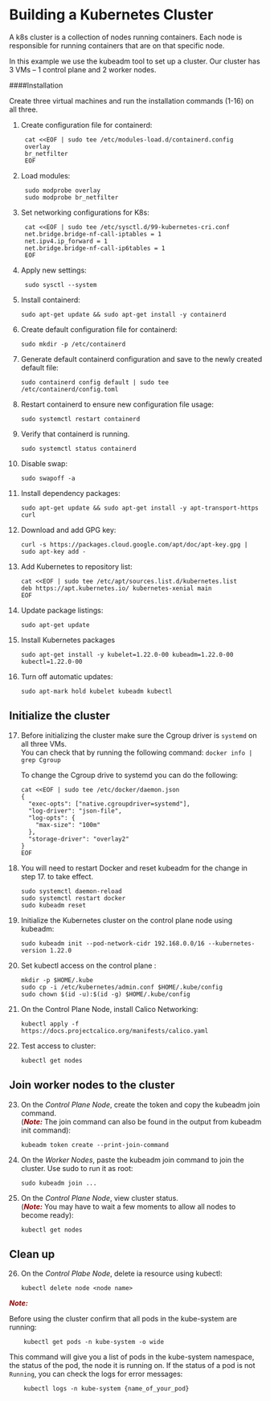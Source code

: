 # Building a Kubernetes Cluster

A k8s cluster is a collection of nodes running containers.  Each node is responsible for running containers that are on that specific node.

In this example we use the kubeadm tool to set up a cluster. Our cluster has 3 VMs – 1 control plane and 2 worker nodes.

####Installation

Create three virtual machines and run the installation commands (1-16) on all three.

1. Create configuration file for containerd:

        cat <<EOF | sudo tee /etc/modules-load.d/containerd.config
        overlay
        br_netfilter
        EOF

2. Load modules:

        sudo modprobe overlay
        sudo modprobe br_netfilter

3. Set networking configurations for K8s:

        cat <<EOF | sudo tee /etc/sysctl.d/99-kubernetes-cri.conf
        net.bridge.bridge-nf-call-iptables = 1
        net.ipv4.ip_forward = 1
        net.bridge.bridge-nf-call-ip6tables = 1
        EOF

4. Apply new settings:

        sudo sysctl --system

5.  Install containerd:

        sudo apt-get update && sudo apt-get install -y containerd

6.	Create default configuration file for containerd:

        sudo mkdir -p /etc/containerd

7.	Generate default containerd configuration and save to the newly created default file:

        sudo containerd config default | sudo tee /etc/containerd/config.toml

8.	Restart containerd to ensure new configuration file usage:

        sudo systemctl restart containerd

9.	Verify that containerd is running.

        sudo systemctl status containerd

10.	Disable swap:

        sudo swapoff -a

11.	Install dependency packages:

        sudo apt-get update && sudo apt-get install -y apt-transport-https curl

12.	Download and add GPG key:

        curl -s https://packages.cloud.google.com/apt/doc/apt-key.gpg | sudo apt-key add -

13.	Add Kubernetes to repository list:

        cat <<EOF | sudo tee /etc/apt/sources.list.d/kubernetes.list
        deb https://apt.kubernetes.io/ kubernetes-xenial main
        EOF

14.	Update package listings:

        sudo apt-get update


15.	Install Kubernetes packages

        sudo apt-get install -y kubelet=1.22.0-00 kubeadm=1.22.0-00 kubectl=1.22.0-00

16.	Turn off automatic updates:

        sudo apt-mark hold kubelet kubeadm kubectl

## Initialize the cluster


17. Before initializing the cluster make sure the Cgroup driver is `systemd` on all three VMs. <br>
    You can check that by running the following command:  `docker info | grep Cgroup `

    To change the Cgroup drive to systemd you can do the following:
    
        cat <<EOF | sudo tee /etc/docker/daemon.json
        {
          "exec-opts": ["native.cgroupdriver=systemd"],
          "log-driver": "json-file",
          "log-opts": {
            "max-size": "100m"
          },
          "storage-driver": "overlay2"
        }
        EOF

18. You will need to restart Docker and reset kubeadm for the change in step 17. to take effect.

        sudo systemctl daemon-reload
        sudo systemctl restart docker
        sudo kubeadm reset


19.	Initialize the Kubernetes cluster on the control plane node using kubeadm:<br>

        sudo kubeadm init --pod-network-cidr 192.168.0.0/16 --kubernetes-version 1.22.0

20. Set kubectl access on the control plane :

        mkdir -p $HOME/.kube
        sudo cp -i /etc/kubernetes/admin.conf $HOME/.kube/config
        sudo chown $(id -u):$(id -g) $HOME/.kube/config

21. On the Control Plane Node, install Calico Networking:

        kubectl apply -f https://docs.projectcalico.org/manifests/calico.yaml

22. Test access to cluster:

        kubectl get nodes

## Join worker nodes to the cluster

23. On the *Control Plane Node*, create the token and copy the kubeadm join command. <br> (<span style="color:darkred">***Note:***</span> The join command can also be found in the output from kubeadm init command):

        kubeadm token create --print-join-command

24. On the *Worker Nodes*, paste the kubeadm join command to join the cluster. Use sudo to run it as root:

        sudo kubeadm join ...

25. On the *Control Plane Node*, view cluster status. <br> (<span style="color:darkred">***Note:***</span> You may have to wait a few moments to allow all nodes to become ready):

        kubectl get nodes

## Clean up

26. On the *Control Plabe Node*, delete ia resource using kubectl:

        kubectl delete node <node name> 


<span style="color:darkred">***Note:***</span> 

Before using the cluster confirm that all pods in the kube-system are running: 

        kubectl get pods -n kube-system -o wide

This command will give you a list of pods in the kube-system namespace, the status of the pod, the node it is running on. 
If the status of a pod is not `Running`, you can check the logs for error messages: 

        kubectl logs -n kube-system {name_of_your_pod}  


